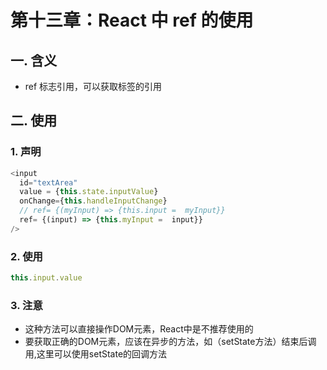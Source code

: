 # 第十三章：React 中 ref 的使用

## 一. 含义
* ref 标志引用，可以获取标签的引用

## 二. 使用

### 1. 声明
```javascript
<input
  id="textArea"
  value = {this.state.inputValue}
  onChange={this.handleInputChange}
  // ref= {(myInput) => {this.input =  myInput}}
  ref= {(input) => {this.myInput =  input}}
/>
```

### 2. 使用
```javascript
this.input.value 
```

### 3. 注意
* 这种方法可以直接操作DOM元素，React中是不推荐使用的
* 要获取正确的DOM元素，应该在异步的方法，如（setState方法）结束后调用,这里可以使用setState的回调方法




<comment/>
<ad/>